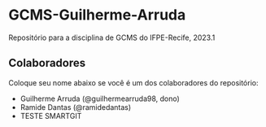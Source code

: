 # GCMS-Guilherme-Arruda
Repositório para a disciplina de GCMS do IFPE-Recife, 2023.1

## Colaboradores
Coloque seu nome abaixo se você é um dos colaboradores do repositório:
* Guilherme Arruda (@guilhermearruda98, dono)
* Ramide Dantas (@ramidedantas)
* TESTE SMARTGIT